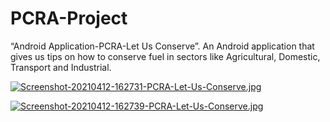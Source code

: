 # PCRA-Project
“Android Application-PCRA-Let Us Conserve”. An Android application that gives us tips on how to conserve fuel in sectors like Agricultural, Domestic, Transport and Industrial.





[![Screenshot-20210412-162731-PCRA-Let-Us-Conserve.jpg](https://i.postimg.cc/d07HBjLL/Screenshot-20210412-162731-PCRA-Let-Us-Conserve.jpg)](https://postimg.cc/GBCx3YPC)


[![Screenshot-20210412-162739-PCRA-Let-Us-Conserve.jpg](https://i.postimg.cc/KzSN5X6H/Screenshot-20210412-162739-PCRA-Let-Us-Conserve.jpg)](https://postimg.cc/CZ7kF2LG)
